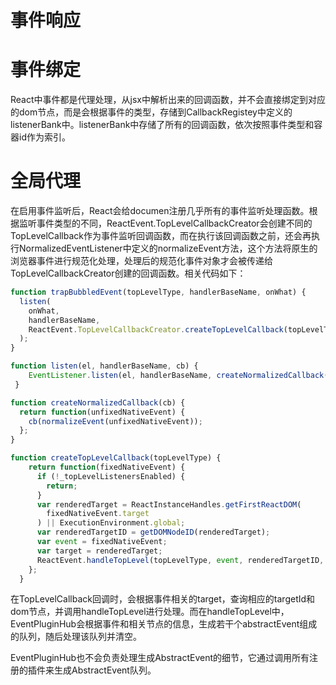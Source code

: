 # 事件响应

# 事件绑定
React中事件都是代理处理，从jsx中解析出来的回调函数，并不会直接绑定到对应的dom节点，而是会根据事件的类型，存储到CallbackRegistey中定义的listenerBank中。listenerBank中存储了所有的回调函数，依次按照事件类型和容器id作为索引。

# 全局代理
在启用事件监听后，React会给documen注册几乎所有的事件监听处理函数。根据监听事件类型的不同，ReactEvent.TopLevelCallbackCreator会创建不同的TopLevelCallback作为事件监听回调函数，而在执行该回调函数之前，还会再执行NormalizedEventListener中定义的normalizeEvent方法，这个方法将原生的浏览器事件进行规范化处理，处理后的规范化事件对象才会被传递给TopLevelCallbackCreator创建的回调函数。相关代码如下：
```javascript
function trapBubbledEvent(topLevelType, handlerBaseName, onWhat) {
  listen(
    onWhat,
    handlerBaseName,
    ReactEvent.TopLevelCallbackCreator.createTopLevelCallback(topLevelType)
  );
}

function listen(el, handlerBaseName, cb) {
    EventListener.listen(el, handlerBaseName, createNormalizedCallback(cb));
 }

function createNormalizedCallback(cb) {
  return function(unfixedNativeEvent) {
    cb(normalizeEvent(unfixedNativeEvent));
  };
}

function createTopLevelCallback(topLevelType) { 
    return function(fixedNativeEvent) {
      if (!_topLevelListenersEnabled) {
        return;
      }
      var renderedTarget = ReactInstanceHandles.getFirstReactDOM(
        fixedNativeEvent.target
      ) || ExecutionEnvironment.global;
      var renderedTargetID = getDOMNodeID(renderedTarget);
      var event = fixedNativeEvent;
      var target = renderedTarget;
      ReactEvent.handleTopLevel(topLevelType, event, renderedTargetID, target);
    };
  }
```

在TopLevelCallback回调时，会根据事件相关的target，查询相应的targetId和dom节点，并调用handleTopLevel进行处理。而在handleTopLevel中，EventPluginHub会根据事件和相关节点的信息，生成若干个abstractEvent组成的队列，随后处理该队列并清空。

EventPluginHub也不会负责处理生成AbstractEvent的细节，它通过调用所有注册的插件来生成AbstractEvent队列。
